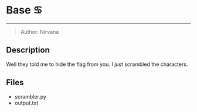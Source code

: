 # Base ♋
---

> Author: Nirvana

## Description

Well they told me to hide the flag from you. I just scrambled the characters.

## Files

- scrambler.py
- output.txt

